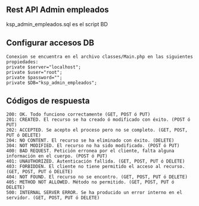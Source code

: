 ## Rest API Admin empleados

ksp_admin_empleados.sql es el script BD

## Configurar accesos DB
    Conexion se encuentra en el archivo classes/Main.php en las siguientes propiedades:
    private $server="localhost";
	private $user="root";
	private $password="";
	private $DB="ksp_admin_empleados";

## Códigos de respuesta
    200: OK. Todo funciono correctamente (GET, POST ó PUT)
    201: CREATED. El recurso se ha creado ó modificado con éxito. (POST ó PUT)
    202: ACCEPTED. Se acepto el proceso pero no se completo. (GET, POST, PUT ó DELETE)
    204: NO CONTENT. El recurso se ha eliminado con éxito. (DELETE)
    304: NOT MODIFIED. El recurso no ha sido modificado. (POST ó PUT)
    400: BAD REQUEST. Petición erronea por el cliente, falta alguna información en el cuerpo. (POST ó PUT)
    401: UNAUTHORIZED. Autenticación fallida. (GET, POST, PUT ó DELETE)
    403: FORBIDDEN. El cliente no tiene permitido el acceso al recurso. (GET, POST, PUT ó DELETE)
    404: NOT FOUND. El recurso no se encontro. (GET, POST, PUT ó DELETE)
    405: METHOD NOT ALLOWED. Método no permitido. (GET, POST, PUT ó DELETE)
    500: INTERNAL SERVER ERROR. Se ha producido un error interno en el servidor. (GET, POST, PUT ó DELETE)
